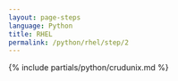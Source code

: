 ```yaml
---
layout: page-steps
language: Python
title: RHEL
permalink: /python/rhel/step/2
---
```


{% include partials/python/crudunix.md %}
